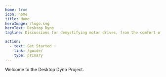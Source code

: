 ```yaml
---
home: true
icon: home
title: Home
heroImage: /logo.svg
heroText: Desktop Dyno
tagline: Discussions for demystifying motor drives, from the comfort of your desktop.

action:
  - text: Get Started 💡
    link: /guide/
    type: primary
---
```


Welcome to the Desktop Dyno Project.
